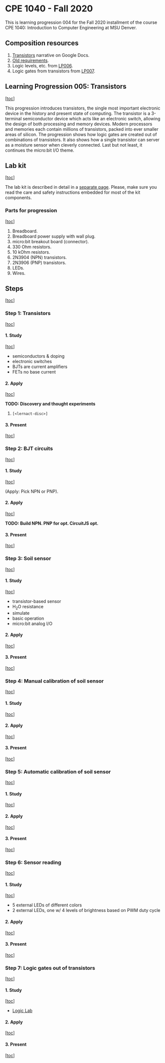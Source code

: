# CPE 1040 - Fall 2020

This is learning progression 004 for the Fall 2020 installment of the course CPE 1040: Introduction to Computer Engineering at MSU Denver.

## Composition resources
1. [Transistors](https://docs.google.com/document/d/1KpK2u7tlg9IpjeqpNTxizabOwoFxsuq-k4WMEPzzcE4/edit) narrative on Google Docs.  
2. [Old requirements](@rchive/old-requirements.md).  
3. Logic levels, etc. from [LP006](https://github.com/ivogeorg/ce-learning-progression-006-flip-flops/blob/master/learning-progression.md).  
4. Logic gates from transistors from [LP007](https://github.com/ivogeorg/ce-learning-progression-007-logic-gates/blob/master/learning-progression-with-la-schema.md).  



## Learning Progression 005: Transistors
[[toc](#table-of-contents)]  

This progression introduces transistors, the single most important electronic device in the history and present state of computing. The transistor is a 3-terminal semiconductor device which acts like an electronic switch, allowing the design of both processing and memory devices. Modern processors and memories each contain millions of transistors, packed into ever smaller areas of silicon. The progression shows how logic gates are created out of combinations of transistors. It also shows how a single transistor can server as a moisture sensor when cleverly connected. Last but not least, it continues the micro:bit I/O theme.

## Lab kit
[[toc](#table-of-contents)]  

The lab kit is described in detail in a [separate page](lab-kit.md). Please, make sure you read the care and safety instructions embedded for most of the kit components.    

### Parts for progression  
[[toc](#table-of-contents)]  

1. Breadboard.  
2. Breadboard power supply with wall plug.  
3. micro:bit breakout board (connector).  
4. 330 Ohm resistors.  
5. 10 kOhm resistors.  
6. 2N3904 (NPN) transistors.  
7. 2N3906 (PNP) transistors.  
8. LEDs.  
9. Wires.  

## Steps
[[toc](#table-of-contents)]

### Step 1: Transistors  
[[toc](#table-of-contents)]

#### 1. Study
[[toc](#table-of-contents)]

- semiconductors & doping  
- electronic switches  
- BJTs are current amplifiers  
- FETs no base current  

#### 2. Apply
[[toc](#table-of-contents)]

**TODO: Discovery and thought experiments**

1. `[<lernact-disc>]`  

#### 3. Present
[[toc](#table-of-contents)]


### Step 2: BJT circuits
[[toc](#table-of-contents)]

#### 1. Study
[[toc](#table-of-contents)]

(Apply: Pick NPN or PNP).  

#### 2. Apply
[[toc](#table-of-contents)]

**TODO: Build NPN. PNP for opt. CircuitJS opt.**

#### 3. Present
[[toc](#table-of-contents)]


### Step 3: Soil sensor  
[[toc](#table-of-contents)]

#### 1. Study
[[toc](#table-of-contents)]

- transistor-based sensor  
- H<sub>2</sub>O resistance  
- simulate  
- basic operation
- micro:bit analog I/O  

#### 2. Apply
[[toc](#table-of-contents)]

#### 3. Present
[[toc](#table-of-contents)]


### Step 4: Manual calibration of soil sensor  
[[toc](#table-of-contents)]

#### 1. Study
[[toc](#table-of-contents)]

#### 2. Apply
[[toc](#table-of-contents)]

#### 3. Present
[[toc](#table-of-contents)]


### Step 5: Automatic calibration of soil sensor
[[toc](#table-of-contents)]

#### 1. Study
[[toc](#table-of-contents)]

#### 2. Apply
[[toc](#table-of-contents)]

#### 3. Present
[[toc](#table-of-contents)]


### Step 6: Sensor reading  
[[toc](#table-of-contents)]

#### 1. Study
[[toc](#table-of-contents)]

- 5 external LEDs of different colors  
- 2 external LEDs, one w/ 4 levels of brightness based on PWM duty cycle  

#### 2. Apply
[[toc](#table-of-contents)]

#### 3. Present
[[toc](#table-of-contents)]

### Step 7: Logic gates out of transistors  
[[toc](#table-of-contents)]

#### 1. Study
[[toc](#table-of-contents)]

- [Logic Lab](https://makecode.microbit.org/courses/logic-lab)  

#### 2. Apply
[[toc](#table-of-contents)]

#### 3. Present
[[toc](#table-of-contents)]


